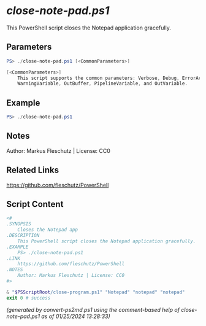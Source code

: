 *close-note-pad.ps1*
================

This PowerShell script closes the Notepad application gracefully.

Parameters
----------
```powershell
PS> ./close-note-pad.ps1 [<CommonParameters>]

[<CommonParameters>]
    This script supports the common parameters: Verbose, Debug, ErrorAction, ErrorVariable, WarningAction, 
    WarningVariable, OutBuffer, PipelineVariable, and OutVariable.
```

Example
-------
```powershell
PS> ./close-note-pad.ps1

```

Notes
-----
Author: Markus Fleschutz | License: CC0

Related Links
-------------
https://github.com/fleschutz/PowerShell

Script Content
--------------
```powershell
<#
.SYNOPSIS
	Closes the Notepad app
.DESCRIPTION
	This PowerShell script closes the Notepad application gracefully.
.EXAMPLE
	PS> ./close-note-pad.ps1
.LINK
	https://github.com/fleschutz/PowerShell
.NOTES
	Author: Markus Fleschutz | License: CC0
#>

& "$PSScriptRoot/close-program.ps1" "Notepad" "notepad" "notepad"
exit 0 # success
```

*(generated by convert-ps2md.ps1 using the comment-based help of close-note-pad.ps1 as of 01/25/2024 13:28:33)*
